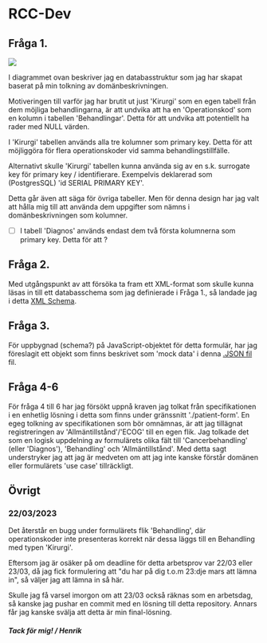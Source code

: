 # RCC-Dev

## Fråga 1.
<img src="./database-diagrams/db-diagram-black-background.svg">

I diagrammet ovan beskriver jag en databasstruktur som jag har skapat baserat på min tolkning av domänbeskrivningen.

Motiveringen till varför jag har brutit ut just 'Kirurgi' som en egen tabell från dem möjliga behandlingarna,
är att undvika att ha en 'Operationskod' som en kolumn i tabellen 'Behandlingar'.
Detta för att undvika att potentiellt ha rader med NULL värden.

I 'Kirurgi' tabellen används alla tre kolumner som primary key.
Detta för att möjliggöra för flera operationskoder vid samma behandlingstillfälle.

Alternativt skulle 'Kirurgi' tabellen kunna använda sig av en s.k. surrogate key
för primary key / identifierare.
Exempelvis deklarerad som (PostgresSQL) 'id SERIAL PRIMARY KEY'.

Detta går även att säga för övriga tabeller. 
Men för denna design har jag valt att hålla mig till att använda dem uppgifter
som nämns i domänbeskrivningen som kolumner. 

- [ ] I tabell 'Diagnos' används endast dem två första kolumnerna som primary key.
Detta för att ?

## Fråga 2.
Med utgångspunkt av att försöka ta fram ett XML-format som skulle
kunna läsas in till ett databasschema som jag definierade i Fråga 1.,
så landade jag i detta [XML Schema](./xml-schema/schema.xsd).


## Fråga 3.
För uppbygnad (schema?) på JavaScript-objektet för detta formulär,
har jag föreslagit ett objekt som finns beskrivet som 'mock data'
i denna [.JSON fil](./patient-form/public/data/patient-data.json) fil. 

## Fråga 4-6

För fråga 4 till 6 har jag försökt uppnå kraven jag tolkat från specifikationen
i en enhetlig lösning i detta som finns under gränssnitt './patient-form'.
En egeg tolkning av specifikationen som bör omnämnas, 
är att jag tillägnat registreringen av 'Allmäntillstånd'/'ECOG'
till en egen flik. Jag tolkade det som en logisk uppdelning 
av formulärets olika fält till 'Cancerbehandling' (eller 'Diagnos'),
'Behandling' och 'Allmäntillstånd'. 
Med detta sagt understryker jag att jag är medveten om att jag inte
kanske förstår domänen eller formulärets 'use case' tillräckligt.

## Övrigt

### 22/03/2023
Det återstår en bugg under formulärets flik 'Behandling',
där operationskoder inte presenteras korrekt när dessa 
läggs till en Behandling med typen 'Kirurgi'. 

Eftersom jag är osäker på om deadline för detta arbetsprov
var 22/03 eller 23/03, då jag fick formulering att 
"du har på dig t.o.m 23:dje mars att lämna in",
så väljer jag att lämna in så här.

Skulle jag få varsel imorgon om att 23/03 också räknas 
som en arbetsdag, så kanske jag pushar en commit
med en lösning till detta repository.
Annars får jag kanske svälja att detta är min final-lösning. 

##### Tack för mig! / Henrik
